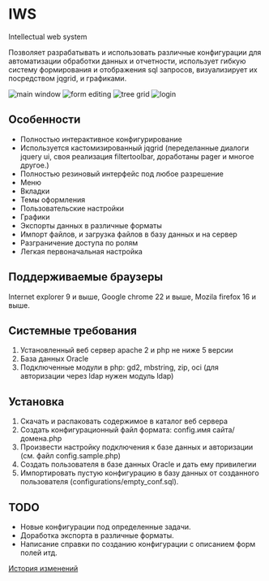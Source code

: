 # IWS
Intellectual web system

Позволяет разрабатывать и использовать различные конфигурации для автоматизации обработки данных и отчетности,
использует гибкую систему формирования и отображения sql запросов, визуализирует их посредством jqgrid, и графиками.

![main window](https://raw.github.com/andrey-boomer/IWS/master/themes/screenshot-main-window.png)
![form editing](https://raw.github.com/andrey-boomer/IWS/master/themes/screenshot-edit.png)
![tree grid](https://raw.github.com/andrey-boomer/IWS/master/themes/screenshot-tree.png)
![login](https://raw.github.com/andrey-boomer/IWS/master/themes/screenshot-login.png)

## Особенности
- Полностью интерактивное конфигурирование
- Используется кастомизированный jqgrid
  (переделанные диалоги jquery ui, своя реализация filtertoolbar, доработаны pager и многое другое.)
- Полностью резиновый интерфейс под любое разрешение
- Меню
- Вкладки
- Темы оформления
- Пользовательские настройки
- Графики
- Экспорты данных в различные форматы
- Импорт файлов, и загрузка файлов в базу данных и на сервер
- Разграничение доступа по ролям
- Легкая первоначальная настройка

## Поддерживаемые браузеры
Internet explorer 9 и выше,
Google chrome 22 и выше, 
Mozila firefox 16 и выше.

## Системные требования
1. Установленный веб сервер apache 2 и php не ниже 5 версии
2. База данных Oracle
3. Подключенные модули в php: gd2, mbstring, zip, oci 
  (для авторизации через ldap нужен модуль ldap)

## Установка
1. Скачать и распаковать содержимое в каталог веб сервера
2. Создать конфигурационный файл формата: config.имя сайта/домена.php
3. Произвести настройку подключения к базе данных и авторизации (см. файл config.sample.php)
4. Создать пользователя в базе данных Oracle и дать ему привилегии
5. Импортировать пустую конфигурацию в базу данных от созданного пользователя (configurations/empty_conf.sql).

## TODO
- Новые конфигурации под определенные задачи.
- Доработка экспорта в различные форматы.
- Написание справки по созданию конфигурации с описанием форм полей итд.

[История изменений](https://raw.github.com/andrey-boomer/IWS/master/history.txt)
